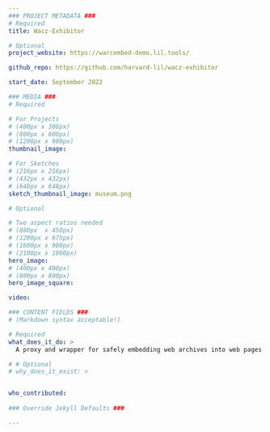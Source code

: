 ```yaml
---
### PROJECT METADATA ###
# Required
title: Wacz-Exhibitor

# Optional
project_website: https://warcembed-demo.lil.tools/

github_repo: https://github.com/harvard-lil/wacz-exhibitor

start_date: September 2022

### MEDIA ###
# Required

# For Projects
# (400px x 300px)
# (800px x 600px)
# (1200px x 900px)
thumbnail_image:

# For Sketches
# (216px x 216px)
# (432px x 432px)
# (648px x 648px)
sketch_thumbnail_image: museum.png

# Optional

# Two aspect ratios needed
# (800px  x 450px)
# (1200px x 675px)
# (1600px x 900px)
# (2100px x 1000px)
hero_image:
# (400px x 400px)
# (800px x 800px)
hero_image_square:

video:

### CONTENT FIELDS ###
# (Markdown syntax acceptable!)

# Required
what_does_it_do: >
  A proxy and wrapper for safely embedding web archives into web pages

# # Optional
# why_does_it_exist: >


who_contributed:
    
### Override Jekyll Defaults ###

---
```

